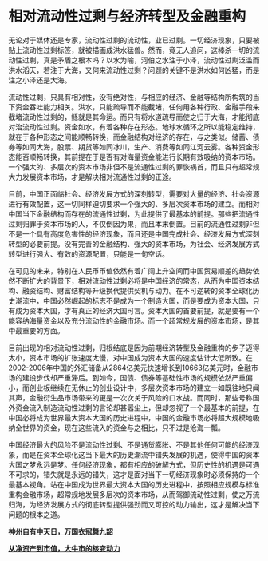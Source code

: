 相对流动性过剩与经济转型及金融重构
====



无论对于媒体还是专家，流动性过剩的流动性，业已过剩。一切经济现象，只要被贴上流动性过剩标签，就被描画成洪水猛兽。然而，竟无人追问，这棒杀一切的流动性过剩，真是矛盾之根本吗？以水为喻，河伯之水注于小泽，流动性过剩泛滥而洪水滔天，若注于大海，又何来流动性过剩？问题的关键不是洪水如何凶猛，而是注之小泽还是大海。

流动性过剩，只具有相对性，没有绝对性，与相应的经济、金融等结构所构筑的当下资金吞吐能力相关。洪水，只能疏导而不能截堵，任何用各种行政、金融手段来截堵流动性过剩的，鲧就是其命运。而只有将水道疏导而使之归于大海，才能彻底对治流动性过剩。资金如水，有着各种存在形态。地球水循环之所以能稳定维持，就在于各种形态之间能顺畅转换，而金融结构对经济的存在，与之类似。储蓄、债券等如同大海，股票、期货等如同冰川，生产、消费等如同江河云雾。各种资金形态能否顺畅转换，其前提在于是否有对海量资金能进行长期有效吸纳的资本市场。一个强大的、多层次的资本市场非但不是流通性过剩的罪恢祸首，而且只有超常规大力发展资本市场，才是解决相对流通性过剩的正途。

目前，中国正面临社会、经济发展方式的深刻转型，需要对大量的经济、社会资源进行有效配置，这一切同样迫切要求一个强大的、多层次资本市场的建立。而相对中国当下金融结构而存在的流通性过剩，为此提供了最基本的前提。那些把流通性过剩归罪于资本市场的人，不仅倒因为果，而且本末倒置。目前的流通性过剩非但不是一个具有高度危害性的经济现象，而且还是中国完成社会、经济发展方式深刻转型的必要前提。没有完善的金融结构、强大的资本市场，为社会、经济发展方式转型进行强大、有效的资源配置，只能是一句空话。

在可见的未来，特别在人民币币值依然有着广阔上升空间而中国贸易顺差的趋势依然不断扩大的背景下，相对流动性过剩必将是中国经济的常态，从而为中国资本结构、融资结构、财富结构等升级换代提供契机与动力。在不可逆转的资本全球化历史潮流中，中国必然崛起的标志不是成为一个制造大国，而是要成为资本大国，只有成为资本大国，才有真正的经济大国可言。资本大国的首要前提，就是要有一个能容纳海量资金以及充分流动性的金融市场。而一个超常规发展的资本市场，是其中最重要的方面。

目前出现的相对流动性过剩，归根结底是因为前期经济转型及金融重构的步子迈得太小，资本市场的扩张速度太慢，对中国成为资本大国的速度估计太低所致。在2002-2006年中国的外汇储备从2864亿美元快速增长到10663亿美元时，金融市场的建设步伐却严重滞后。到如今，国债、债券等基础性市场的规模依然严重偏小，而创业板继续在无休止的创业设计中，多层次资本市场的建立一如既往地只闻其声，金融衍生品市场带来的更是一次次关于风险的口水战。而同时，那些号称国外资金流入制造流动性过剩的言论却甚嚣尘上，但却忽视了一个最基本的前提，在中国必将成为世界最大资本大国的历史进程中，中国的金融市场必将超大规模地吸纳全世界的资金，现在这些流入的资金与之相比，只不过是沧海一瓢。

中国经济最大的风险不是流动性过剩、不是通货膨胀、不是其他任何可能的经济现象，而是在资本全球化这当下最大的历史潮流中错失发展的机遇，使得中国的资本大国之梦永远是梦。任何经济现象，都有相应的破解方式，但历史性的机遇是可遇不可求的，错失就是永远的错失，这才是面对当下一切经济现象时必须保持的一个最基本视角。站在中国成为世界最大资本大国的历史进程中，按照相应规模与标准重构金融市场，超常规地发展多层次的资本市场，从而驾御流动性过剩，使之万流归海，为经济发展方式的彻底转型提供强劲而又可控的动力输出，这才是解决当下问题的根本之道。

[**神州自有中天日，万国衣冠舞九韶**](http://blog.sina.com.cn/u/486e105c0100099p)

[**从净资产到市值，大牛市的核变动力**](http://blog.sina.com.cn/u/486e105c010009tf)
